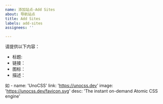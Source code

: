 ```yaml
---
name: 添加站点-Add Sites
about: 导航站点
title: Add Sites
labels: add-sites
assignees: ''

---
```


请提供以下内容：

- 标题: 
- 链接：
- 图标：
- 描述：

如
    - name: 'UnoCSS'
      link: 'https://unocss.dev'
      image: 'https://unocss.dev/favicon.svg'
      desc: 'The instant on-demand Atomic CSS engine'

